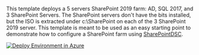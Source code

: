 <p>This template deploys a 5 servers SharePoint 2019 farm: AD, SQL 2017, and 3 SharePoint Servers. The SharePoint servers don't have the bits installed, but the ISO is extracted under c:\SharePoint on each of the 3 SharePoint 2019 server. This template is meant to be used as an easy starting point to demonstrate how to configure a SharePoint farm using <a href="https://github.com/PowerShell/SharePointDSC">SharePointDSC</a>.</p>

<p><a href="https://portal.azure.com/#create/Microsoft.Template/uri/https%3A%2F%2Fraw.githubusercontent.com%2FNikCharlebois%2FSharePointFarms%2Fmaster%2FSharePoint%202019%20-%20Troubleshooting%20Challenges%2FSharePoint2019%2Fazuredeploy.json"><img src="http://azuredeploy.net/deploybutton.png" alt="Deploy Environment in Azure" /></a>
  

